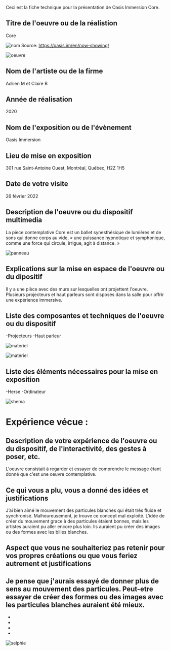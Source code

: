 Ceci est la fiche technique pour la présentation de Oasis Immersion Core.

## Titre de l'oeuvre ou de la réalistion
Core

![nom](medias_core/oeuvre(2).jpg)
Source: https://oasis.im/en/now-showing/

![oeuvre](medias_core/oeuvre.jpg)

## Nom de l'artiste ou de la firme 
Adrien M et Claire B

## Année de réalisation
2020

## Nom de l'exposition ou de l'évènement
Oasis Immersion

## Lieu de mise en exposition
301 rue Saint-Antoine Ouest, Montréal, Québec, H2Z 1H5

## Date de votre visite
26 février 2022

## Description de l'oeuvre ou du dispositif multimedia
La pièce contemplative Core est un ballet synesthésique de lumières et de sons qui donne corps au vide, « une puissance hypnotique et symphonique, comme une force qui circule, irrigue, agit à distance. »

![panneau](medias_core/panneau.jpg)

## Explications sur la mise en espace de l'oeuvre ou du dipositif
Il y a une pièce avec des murs sur lesquelles ont projettent l'oeuvre. Plusieurs projecteurs et haut parleurs sont disposés dans la salle pour offrir une expérience immersive.

## Liste des composantes et techniques de l'oeuvre ou du dispositif
-Projecteurs
-Haut parleur

![materiel](medias_core/materiel.jpg)

![materiel](medias_core/materiel(2).jpg)

## Liste des éléments nécessaires pour la mise en exposition
-Herse
-Ordinateur

![shema](medias_core/schema.jpg)

# Expérience vécue :

## Description de votre expérience de l'oeuvre ou du dispositif, de l'interactivité, des gestes à poser, etc.
L'oeuvre consistait à regarder et essayer de comprendre le message étant donné que c'est une oeuvre contemplative. 

## Ce qui vous a plu, vous a donné des idées et justifications
J’ai bien aimé le mouvement des particules blanches qui était très fluide et synchronisé. Malheureusement, je trouve ce concept mal exploité. L'idée de créer du mouvement grace à des particules étaient bonnes, mais les artistes auraient pu aller encore plus loin. Ils auraient pu créer des images ou des formes avec les billes blanches.

## Aspect que vous ne souhaiteriez pas retenir pour vos propres créations ou que vous feriez autrement et justifications
Je pense que j'aurais essayé de donner plus de sens au mouvement des particules. Peut-etre essayer de créer des formes ou des images avec les particules blanches auraient été mieux.
-
-
-
-
-
![selphie](medias_core/selphie.jpg)
